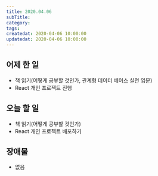 ```yaml
---
title: 2020.04.06
subTitle:
category:
tags:
createdat: 2020-04-06 10:00:00
updatedat: 2020-04-06 10:00:00
---
```


## 어제 한 일

* 책 읽기(어떻게 공부할 것인가, 관계형 데이터 베이스 실전 입문)
* React 개인 프로젝트 진행

## 오늘 할 일

* 책 읽기(어떻게 공부할 것인가)
* React 개인 프로젝트 배포하기

## 장애물

* 없음
